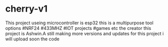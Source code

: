 # cherry-v1
This project useing microcontroller is esp32
this is a multipurpose tool 
options
#NRF24
#433MHZ
#IOT projects
#games
etc
the creator this project is Ashwin.A
still making more versions and updates for this project i will upload soon the code
